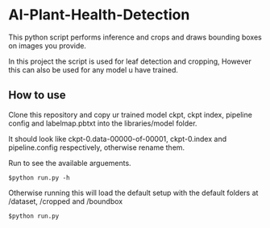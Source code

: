 # AI-Plant-Health-Detection

This python script performs inference and crops and draws bounding boxes on images you provide. 

In this project the script is used for leaf detection and cropping, However this can also be used for any model u have trained. 

## How to use

Clone this repository and copy ur trained model ckpt, ckpt index, pipeline config and labelmap.pbtxt into the libraries/model folder. 

It should look like ckpt-0.data-00000-of-00001, ckpt-0.index and pipeline.config respectively, otherwise rename them.

Run to see the available arguements.
```
$python run.py -h 
```

Otherwise running this will load the default setup with the default folders at /dataset, /cropped and /boundbox
```
$python run.py
```


